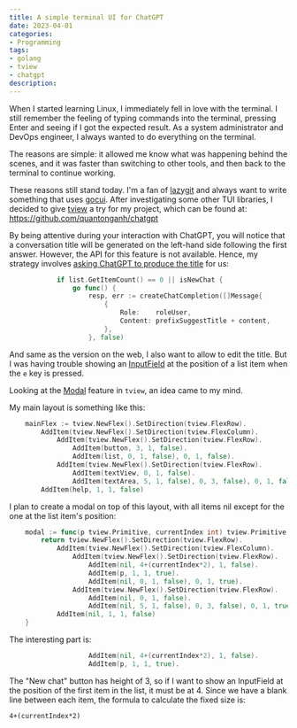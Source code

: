```yaml
---
title: A simple terminal UI for ChatGPT
date: 2023-04-01
categories:
- Programming
tags:
- golang
- tview
- chatgpt
description:
---
```

When I started learning Linux, I immediately fell in love with the terminal.
I still remember the feeling of typing commands into the terminal, pressing Enter and seeing if I got the expected result.
As a system administrator and DevOps engineer, I always wanted to do everything on the terminal.

The reasons are simple: it allowed me know what was happening behind the scenes,
and it was faster than switching to other tools, and then back to the terminal to continue working.

These reasons still stand today. I'm a fan of [lazygit](https://github.com/jesseduffield/lazygit)
and always want to write something that uses [gocui](https://github.com/jroimartin/gocui).
After investigating some other TUI libraries, I decided to give [tview](https://github.com/rivo/tview) a try for my project,
which can be found at: https://github.com/quantonganh/chatgpt

By being attentive during your interaction with ChatGPT, you will notice that a conversation title will be generated 
on the left-hand side following the first answer. However, the API for this feature is not available. 
Hence, my strategy involves [asking ChatGPT to produce the title](https://github.com/quantonganh/chatgpt/blob/215ff7e5361599eb6b2658917580bcb79a1b72eb/main.go#L353) for us:

```go
			if list.GetItemCount() == 0 || isNewChat {
				go func() {
					resp, err := createChatCompletion([]Message{
						{
							Role:    roleUser,
							Content: prefixSuggestTitle + content,
						},
					}, false)
```

And same as the version on the web, I also want to allow to edit the title.
But I was having trouble showing an [InputField](https://github.com/rivo/tview/wiki/InputField) 
at the position of a list item when the `e` key is pressed.

Looking at the [Modal](https://github.com/rivo/tview/wiki/Modal) feature in `tview`, an idea came to my mind.

My main layout is something like this:

```go
	mainFlex := tview.NewFlex().SetDirection(tview.FlexRow).
		AddItem(tview.NewFlex().SetDirection(tview.FlexColumn).
			AddItem(tview.NewFlex().SetDirection(tview.FlexRow).
				AddItem(button, 3, 1, false).
				AddItem(list, 0, 1, false), 0, 1, false).
			AddItem(tview.NewFlex().SetDirection(tview.FlexRow).
				AddItem(textView, 0, 1, false).
				AddItem(textArea, 5, 1, false), 0, 3, false), 0, 1, false).
		AddItem(help, 1, 1, false)
```

I plan to create a modal on top of this layout, with all items nil except for the one at the list item's position:

```go
	modal := func(p tview.Primitive, currentIndex int) tview.Primitive {
		return tview.NewFlex().SetDirection(tview.FlexRow).
			AddItem(tview.NewFlex().SetDirection(tview.FlexColumn).
				AddItem(tview.NewFlex().SetDirection(tview.FlexRow).
					AddItem(nil, 4+(currentIndex*2), 1, false).
					AddItem(p, 1, 1, true).
					AddItem(nil, 0, 1, false), 0, 1, true).
				AddItem(tview.NewFlex().SetDirection(tview.FlexRow).
					AddItem(nil, 0, 1, false).
					AddItem(nil, 5, 1, false), 0, 3, false), 0, 1, true).
			AddItem(nil, 1, 1, false)
	}
```

The interesting part is:

```go
					AddItem(nil, 4+(currentIndex*2), 1, false).
					AddItem(p, 1, 1, true).
```

The "New chat" button has height of 3, so if I want to show an InputField at the position of the first item in the list, it must be at 4.
Since we have a blank line between each item, the formula to calculate the fixed size is:

```
4+(currentIndex*2)
```